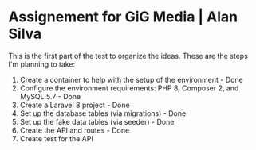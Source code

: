 # Assignement for GiG Media | Alan Silva

This is the first part of the test to organize the ideas. These are the steps I'm planning to take:
1. Create a container to help with the setup of the environment - Done
1. Configure the environment requirements: PHP 8, Composer 2, and MySQL 5.7 - Done
1. Create a Laravel 8 project - Done
1. Set up the database tables (via migrations) - Done
1. Set up the fake data tables (via seeder) - Done
1. Create the API and routes - Done
1. Create test for the API